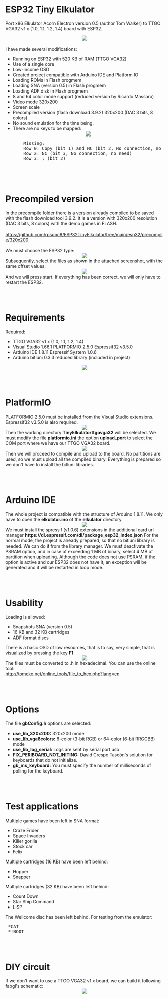# ESP32 Tiny Elkulator
Port x86 Elkulator Acorn Electron version 0.5 (author Tom Walker) to TTGO VGA32 v1.x (1.0, 1.1, 1.2, 1.4) board with ESP32.
<center><img src='preview/elkulatorpreview.gif'></center>
<br>
I have made several modifications:
<ul>
 <li>Running on ESP32 with 520 KB of RAM (TTGO VGA32)</li>
 <li>Use of a single core</li>
 <li>Low-income OSD</li>
 <li>Created project compatible with Arduino IDE and Platform IO</li>
 <li>Loading ROMs in Flash progmem</li>
 <li>Loading SNA (version 0.5) in Flash progmem</li>
 <li>Loading ADF disk in Flash progmem</li>
 <li>8 and 64 color mode support (reduced version by Ricardo Massaro)</li>
 <li>Video mode 320x200</li>
 <li>Screen scale</li>
 <li>Precompiled version (flash download 3.9.2) 320x200 (DAC 3 bits, 8 colors)</li>
 <li>No sound emulation for the time being.</li>
 <li>
   There are no keys to be mapped:
   <center><img src='preview/keymatrix.gif'></center>
   <pre>
    Missing:
    Row 0: Copy (bit 1) and NC (bit 2, No connection, no need)
    Row 2: NC (bit 3, No connection, no need)
    Row 3: ; (bit 2)    
   </pre>  
 </li> 
</ul>


<br><br>
<h1>Precompiled version</h1>
In the precompile folder there is a version already compiled to be saved with the flash download tool 3.9.2. It is a version with 320x200 resolution (DAC 3 bits, 8 colors) with the demo games in FLASH.<br><br>
<a href='https://github.com/rpsubc8/ESP32TinyElkulator/tree/main/esp32/precompile/320x200'>https://github.com/rpsubc8/ESP32TinyElkulator/tree/main/esp32/precompile/320x200</a>
<br><br>
We must choose the ESP32 type:
<center><img src='preview/flash00.gif'></center>
Subsequently, select the files as shown in the attached screenshot, with the same offset values:
<center><img src='preview/flash01.gif'></center>
And we will press start. If everything has been correct, we will only have to restart the ESP32.



<br><br>
<h1>Requirements</h1>
Required:
 <ul>
  <li>TTGO VGA32 v1.x (1.0, 1.1, 1.2, 1.4)</li>
  <li>Visual Studio 1.66.1 PLATFORMIO 2.5.0 Espressif32 v3.5.0</li>
  <li>Arduino IDE 1.8.11 Espressif System 1.0.6</li>
  <li>Arduino bitluni 0.3.3 reduced library (included in project)</li>
 </ul>
<center><img src='preview/ttgovga32v12.jpg'></center>


<br><br>
<h1>PlatformIO</h1>
PLATFORMIO 2.5.0 must be installed from the Visual Studio extensions. Espressif32 v3.5.0 is also required. 
<center><img src='preview/previewPlatformIOinstall.gif'></center>
Then the working directory <b>TinyElkulatorttgovga32</b> will be selected.
We must modify the file <b>platformio.ini</b> the option <b>upload_port</b> to select the COM port where we have our TTGO VGA32 board.
<center><img src='preview/previewPlatformIO.gif'></center>
Then we will proceed to compile and upload to the board. No partitions are used, so we must upload all the compiled binary.
Everything is prepared so we don't have to install the bitluni libraries.



<br><br>
<h1>Arduino IDE</h1>
The whole project is compatible with the structure of Arduino 1.8.11.
We only have to open the <b>elkulator.ino</b> of the <b>elkulator</b> directory.
<center><img src='preview/previewArduinoIDEpreferences.gif'></center>
We must install the spressif (v1.0.6) extensions in the additional card url manager <b>https://dl.espressif.com/dl/package_esp32_index.json</b>
For the normal mode, the project is already prepared, so that no bitluni library is needed.
We can do it from the library manager.
We must deactivate the PSRAM option, and in case of exceeding 1 MB of binary, select 4 MB of partition when uploading. Although the code does not use PSRAM, if the option is active and our ESP32 does not have it, an exception will be generated and it will be restarted in loop mode.



<br><br>
<h1>Usability</h1>
Loading is allowed:
 <ul>
  <li>Snapshots SNA (version 0.5)</li>    
  <li>16 KB and 32 KB cartridges</li>
  <li>ADF format discs</li> 
 </ul>
 There is a basic OSD of low resources, that is to say, very simple, that is visualized by pressing the key <b>F1</b>.
 <center><img src='preview/previewOSD.gif'></center>  
 The files must be converted to .h in hexadecimal. You can use the online tool:<br>
 <a href='http://tomeko.net/online_tools/file_to_hex.php?lang=en'>http://tomeko.net/online_tools/file_to_hex.php?lang=en</a>




<br><br>
<h1>Options</h1>
The file <b>gbConfig.h</b> options are selected:
<ul>   
 <li><b>use_lib_320x200:</b> 320x200 mode</li>
 <li><b>use_lib_vga8colors:</b> 8-color (3-bit RGB) or 64-color (6-bit RRGGBB) mode</li>
 <li><b>use_lib_log_serial:</b> Logs are sent by serial port usb</li>
 <li><b>FIX_PERIBOARD_NOT_INITING:</b> David Crespo Tascón's solution for keyboards that do not initialize.</li>
 <li><b>gb_ms_keyboard:</b> You must specify the number of milliseconds of polling for the keyboard.</li>
</ul>


<br><br>
<h1>Test applications</h1>
Multiple games have been left in SNA format:
<ul>
 <li>Craze Erider</li>
 <li>Space Invaders</li>
 <li>Killer gorilla</li>
 <li>Stock car</li>
 <li>Felix</li>
</ul>

Multiple cartridges (16 KB) have been left behind:
<ul>
 <li>Hopper</li>
 <li>Snapper</li>
</ul>

Multiple cartridges (32 KB) have been left behind:
<ul>
 <li>Count Down</li>
 <li>Star Ship Command</li>
 <li>LISP</li>
</ul>

The Wellcome disc has been left behind. For testing from the emulator:
<pre>
 *CAT
 *!BOOT
</pre>

<br><br>
<h1>DIY circuit</h1>
If we don't want to use a TTGO VGA32 v1.x board, we can build it following fabgl's schematic:
<center><img src='preview/fabglcircuit.gif'></center>
